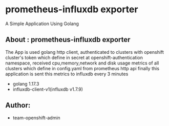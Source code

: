 # prometheus-influxdb exporter
A Simple Application Using Golang

## About : prometheus-influxdb exporter
The App is used golang http client, authenticated to clusters with openshift cluster's token which define in secret at openshift-authentication namespace, received cpu,memory,network and disk usage metrics of all clusters which define in config.yaml from prometheus http api finally this application is sent this metrics to influxdb every 3 minutes

- golang 1.17.3
- influxdb-client-v1(influxdb v1.7.9)

## Author:
- team-openshift-admin